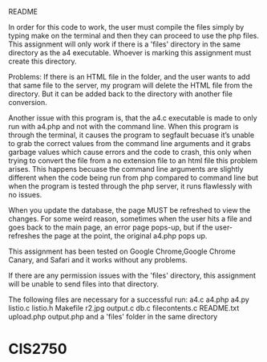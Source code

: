 README 

In order for this code to work, the user must compile the files simply by typing make on the terminal and then they can proceed to use the php files. This assignment will only work if there is a 'files' directory in the same directory as the a4 executable. 
Whoever is marking this assignment must create this directory.

Problems:
If there is an HTML file in the folder, and the user wants to add that same file to the server, my program will delete the HTML file from the directory. But it can be added back to the directory with another file conversion. 

Another issue with this program is, that the a4.c executable is made to only run with a4.php and not with the command line. When this program is through the terminal, it causes the program to segfault becuase it’s unable to grab the correct values from the command line arguments and it grabs garbage values which cause errors and the code to crash, this only when trying to convert the file from a no extension file to an html file this problem arises. This happens becuase the command line arguments are slightly different when the code being run from php compared to command line but when the  program is tested through the php server, it runs flawlessly with no issues.

When you update the database, the page MUST be refreshed to view the changes.
For some weird reason, sometimes when the user hits a file and goes back to the main page, an error page pops-up, but if the user-refreshes the page at the point, the original a4.php pops up.

This assignment has been tested on Google Chrome,Google Chrome Canary, and Safari and it works without any problems.

If there are any permission issues with the 'files' directory, this assignment will be unable to send files into that directory.

The following files are necessary for a successful run:
a4.c
a4.php
a4.py
listio.c
listio.h
Makefile
r2.jpg
output.c
db.c
filecontents.c
README.txt
upload.php
output.php
and a 'files' folder in the same directory 
# CIS2750